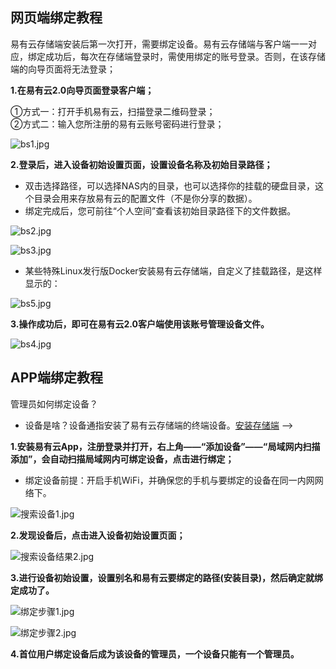 ## 网页端绑定教程

易有云存储端安装后第一次打开，需要绑定设备。易有云存储端与客户端一一对应，绑定成功后，每次在存储端登录时，需使用绑定的账号登录。否则，在该存储端的向导页面将无法登录；

**1.在易有云2.0向导页面登录客户端；**

 ①方式一：打开手机易有云，扫描登录二维码登录；<br/>
 ②方式二：输入您所注册的易有云账号密码进行登录；

![bs1.jpg](./image/bind/bs1.jpg)

**2.登录后，进入设备初始设置页面，设置设备名称及初始目录路径；**
* 双击选择路径，可以选择NAS内的目录，也可以选择你的挂载的硬盘目录，这个目录会用来存放易有云的配置文件（不是你分享的数据）。
* 绑定完成后，您可前往“个人空间”查看该初始目录路径下的文件数据。

![bs2.jpg](./image/bind/bs2.jpg)

![bs3.jpg](./image/bind/bs3.jpg)

* 某些特殊Linux发行版Docker安装易有云存储端，自定义了挂载路径，是这样显示的：

![bs5.jpg](./image/bind/bs5.jpg)

**3.操作成功后，即可在易有云2.0客户端使用该账号管理设备文件。**

![bs4.jpg](./image/bind/bs4.jpg)

## APP端绑定教程

管理员如何绑定设备？

* 设备是啥？设备通指安装了易有云存储端的终端设备。[安装存储端](/zh/guide/linkease/install/cloud.md) -->

**1.安装易有云App，注册登录并打开，右上角——“添加设备”——“局域网内扫描添加”，会自动扫描局域网内可绑定设备，点击进行绑定；**

* 绑定设备前提：开启手机WiFi，并确保您的手机与要绑定的设备在同一内网网络下。

![搜索设备1.jpg](./image/devices/searchDevice1.jpg)


**2.发现设备后，点击进入设备初始设置页面；**

![搜索设备结果2.jpg](./image/devices/searchDeviceResult2.jpg)

**3.进行设备初始设置，设置别名和易有云要绑定的路径(安装目录)，然后确定就绑定成功了。**

![绑定步骤1.jpg](./image/devices/bindStep1.jpg)

![绑定步骤2.jpg](./image/devices/bindStep2.jpg)

**4.首位用户绑定设备后成为该设备的管理员，一个设备只能有一个管理员。**